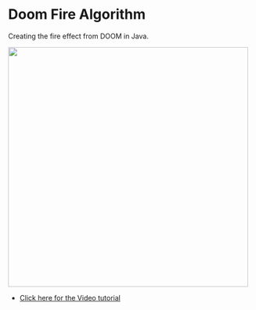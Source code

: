 # Doom Fire Algorithm
Creating the fire effect from DOOM in Java.

<p align="left">
   <img src="https://user-images.githubusercontent.com/48946749/70873920-998a0d80-1f8e-11ea-8b29-5eb308201cc9.gif" width="490">
</p>

- [Click here for the Video tutorial](https://www.youtube.com/watch?v=HCjDjsHPOco)
